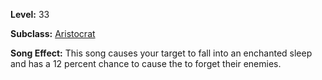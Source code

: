 <!-- TITLE: Song: Aristocrat's Lullaby -->

**Level:** 33

**Subclass:** [Aristocrat](aristrocrat)

**Song Effect:** This song causes your target to fall into an enchanted sleep and has a 12 percent chance to cause the to forget their enemies.